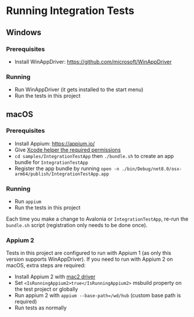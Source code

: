 # Running Integration Tests

## Windows

### Prerequisites

- Install WinAppDriver: https://github.com/microsoft/WinAppDriver

### Running

- Run WinAppDriver (it gets installed to the start menu)
- Run the tests in this project

## macOS

### Prerequisites

- Install Appium: https://appium.io/
- Give [Xcode helper the required permissions](https://apple.stackexchange.com/questions/334008)
- `cd samples/IntegrationTestApp` then `./bundle.sh` to create an app bundle for `IntegrationTestApp`
- Register the app bundle by running `open -n ./bin/Debug/net8.0/osx-arm64/publish/IntegrationTestApp.app` 

### Running

- Run `appium`
- Run the tests in this project

Each time you make a change to Avalonia or `IntegrationTestApp`, re-run the `bundle.sh` script (registration only needs to be done once).

### Appium 2

Tests in this project are configured to run with Appium 1 (as only this version supports WinAppDriver).
If you need to run with Appium 2 on macOS, extra steps are required:
- Install Appium 2 with [mac2 driver](https://github.com/appium/appium-mac2-driver)
- Set `<IsRunningAppium2>true</IsRunningAppium2>` msbuild property on the test project or globally
- Run appium 2 with `appium --base-path=/wd/hub` (custom base path is required)
- Run tests as normally
